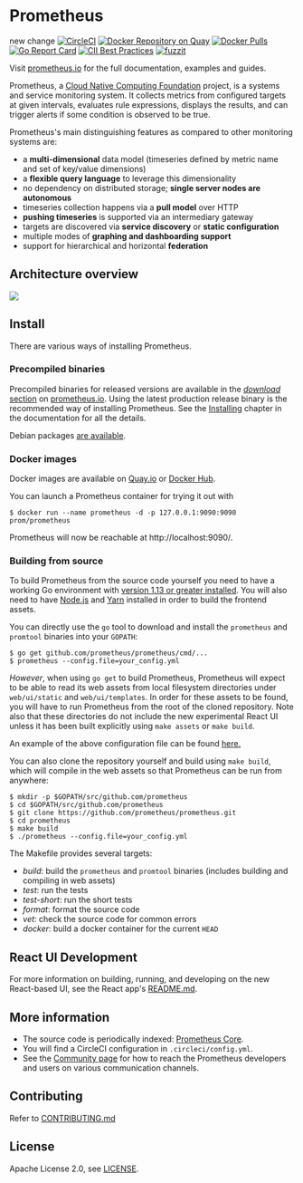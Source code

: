 # Prometheus
new change
[![CircleCI](https://circleci.com/gh/prometheus/prometheus/tree/master.svg?style=shield)][circleci]
[![Docker Repository on Quay](https://quay.io/repository/prometheus/prometheus/status)][quay]
[![Docker Pulls](https://img.shields.io/docker/pulls/prom/prometheus.svg?maxAge=604800)][hub]
[![Go Report Card](https://goreportcard.com/badge/github.com/prometheus/prometheus)](https://goreportcard.com/report/github.com/prometheus/prometheus)
[![CII Best Practices](https://bestpractices.coreinfrastructure.org/projects/486/badge)](https://bestpractices.coreinfrastructure.org/projects/486)
[![fuzzit](https://app.fuzzit.dev/badge?org_id=prometheus&branch=master)](https://fuzzit.dev)

Visit [prometheus.io](https://prometheus.io) for the full documentation,
examples and guides.

Prometheus, a [Cloud Native Computing Foundation](https://cncf.io/) project, is a systems and service monitoring system. It collects metrics
from configured targets at given intervals, evaluates rule expressions,
displays the results, and can trigger alerts if some condition is observed
to be true.

Prometheus's main distinguishing features as compared to other monitoring systems are:

- a **multi-dimensional** data model (timeseries defined by metric name and set of key/value dimensions)
- a **flexible query language** to leverage this dimensionality
- no dependency on distributed storage; **single server nodes are autonomous**
- timeseries collection happens via a **pull model** over HTTP
- **pushing timeseries** is supported via an intermediary gateway
- targets are discovered via **service discovery** or **static configuration**
- multiple modes of **graphing and dashboarding support**
- support for hierarchical and horizontal **federation**

## Architecture overview

![](https://cdn.jsdelivr.net/gh/prometheus/prometheus@c34257d069c630685da35bcef084632ffd5d6209/documentation/images/architecture.svg)

## Install

There are various ways of installing Prometheus.

### Precompiled binaries

Precompiled binaries for released versions are available in the
[*download* section](https://prometheus.io/download/)
on [prometheus.io](https://prometheus.io). Using the latest production release binary
is the recommended way of installing Prometheus.
See the [Installing](https://prometheus.io/docs/introduction/install/)
chapter in the documentation for all the details.

Debian packages [are available](https://packages.debian.org/sid/net/prometheus).

### Docker images

Docker images are available on [Quay.io](https://quay.io/repository/prometheus/prometheus) or [Docker Hub](https://hub.docker.com/r/prom/prometheus/).

You can launch a Prometheus container for trying it out with

    $ docker run --name prometheus -d -p 127.0.0.1:9090:9090 prom/prometheus

Prometheus will now be reachable at http://localhost:9090/.

### Building from source

To build Prometheus from the source code yourself you need to have a working
Go environment with [version 1.13 or greater installed](https://golang.org/doc/install).
You will also need to have [Node.js](https://nodejs.org/) and [Yarn](https://yarnpkg.com/)
installed in order to build the frontend assets.

You can directly use the `go` tool to download and install the `prometheus`
and `promtool` binaries into your `GOPATH`:

    $ go get github.com/prometheus/prometheus/cmd/...
    $ prometheus --config.file=your_config.yml

*However*, when using `go get` to build Prometheus, Prometheus will expect to be able to
read its web assets from local filesystem directories under `web/ui/static` and
`web/ui/templates`. In order for these assets to be found, you will have to run Prometheus
from the root of the cloned repository. Note also that these directories do not include the
new experimental React UI unless it has been built explicitly using `make assets` or `make build`.

An example of the above configuration file can be found [here.](https://github.com/prometheus/prometheus/blob/master/documentation/examples/prometheus.yml)

You can also clone the repository yourself and build using `make build`, which will compile in
the web assets so that Prometheus can be run from anywhere:

    $ mkdir -p $GOPATH/src/github.com/prometheus
    $ cd $GOPATH/src/github.com/prometheus
    $ git clone https://github.com/prometheus/prometheus.git
    $ cd prometheus
    $ make build
    $ ./prometheus --config.file=your_config.yml

The Makefile provides several targets:

  * *build*: build the `prometheus` and `promtool` binaries (includes building and compiling in web assets)
  * *test*: run the tests
  * *test-short*: run the short tests
  * *format*: format the source code
  * *vet*: check the source code for common errors
  * *docker*: build a docker container for the current `HEAD`

## React UI Development

For more information on building, running, and developing on the new React-based UI, see the React app's [README.md](https://github.com/prometheus/prometheus/blob/master/web/ui/react-app/README.md).

## More information

  * The source code is periodically indexed: [Prometheus Core](https://godoc.org/github.com/prometheus/prometheus).
  * You will find a CircleCI configuration in `.circleci/config.yml`.
  * See the [Community page](https://prometheus.io/community) for how to reach the Prometheus developers and users on various communication channels.

## Contributing

Refer to [CONTRIBUTING.md](https://github.com/prometheus/prometheus/blob/master/CONTRIBUTING.md)

## License

Apache License 2.0, see [LICENSE](https://github.com/prometheus/prometheus/blob/master/LICENSE).


[hub]: https://hub.docker.com/r/prom/prometheus/
[circleci]: https://circleci.com/gh/prometheus/prometheus
[quay]: https://quay.io/repository/prometheus/prometheus
